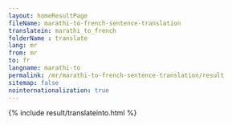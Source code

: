 ```yaml
---
layout: homeResultPage
fileName: marathi-to-french-sentence-translation
translatein: marathi_to_french
folderName : translate
lang: mr
from: mr
to: fr
langname: marathi-to
permalink: /mr/marathi-to-french-sentence-translation/result
sitemap: false
nointernationalization: true
---
```

{% include result/translateinto.html %}

<script src="/js/result/translation.js" data-foldername="{{page.folderName}}" data-lang="{{page.lang}}"></script>
